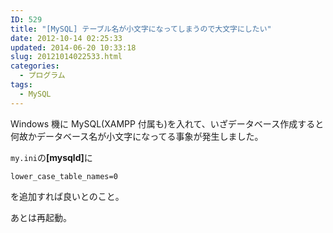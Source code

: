 ```yaml
---
ID: 529
title: "[MySQL] テーブル名が小文字になってしまうので大文字にしたい"
date: 2012-10-14 02:25:33
updated: 2014-06-20 10:33:18
slug: 20121014022533.html
categories:
  - プログラム
tags:
  - MySQL
---
```


Windows 機に MySQL(XAMPP 付属も)を入れて、いざデータベース作成すると
何故かデータベース名が小文字になってる事象が発生しました。

<code>my.ini</code>の<b>[mysqld]</b>に

```
lower_case_table_names=0
```

を追加すれば良いとのこと。

あとは再起動。
